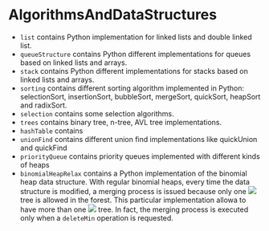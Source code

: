 # AlgorithmsAndDataStructures
- `list` contains Python implementation for linked lists and double linked list.
- `queueStructure` contains Python different implementations for queues based on linked lists and arrays.
- `stack` contains Python different implementations for stacks based on linked lists and arrays.
- `sorting` contains different sorting algorithm implemented in Python: selectionSort, insertionSort, bubbleSort, mergeSort, quickSort, heapSort and radixSort.
- `selection` contains some selection algorithms.
- `trees` contains binary tree, n-tree, AVL tree implementations. 
- `hashTable` contains
- `unionFind` contains different union find implementations like quickUnion and quickFind
- `priorityQueue` contains priority queues implemented with different kinds of heaps
- `binomialHeapRelax` contains a Python implementation of the binomial heap data structure. 
	With regular binomial heaps, every time the data structure is modified, a merging process is issued because only one <img src="https://render.githubusercontent.com/render/math?math=B_i"> tree is allowed in the forest.
	This particular implementation allowa to have more than one <img src="https://render.githubusercontent.com/render/math?math=B_i"> tree. In fact, the merging process is executed only when a `deleteMin` operation is requested.